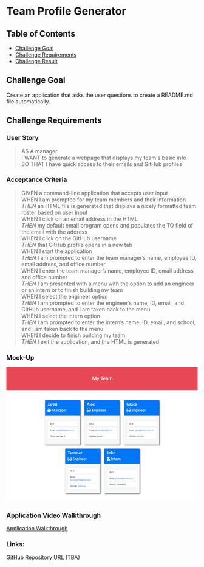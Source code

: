# Team Profile Generator

## Table of Contents
* [Challenge Goal](#challenge-goal)
* [Challenge Requirements](#challenge-requirements)
* [Challenge Result](#challenge-result)

## Challenge Goal
Create an application that asks the user questions to create a README.md file automatically.

## Challenge Requirements

### User Story
>AS A manager <br>
>I WANT to generate a webpage that displays my team's basic info <br>
>SO THAT I have quick access to their emails and GitHub profiles <br>

### Acceptance Criteria
>GIVEN a command-line application that accepts user input <br>
>WHEN I am prompted for my team members and their information <br>
>*THEN* an HTML file is generated that displays a nicely formatted team roster based on user input <br>
>WHEN I click on an email address in the HTML <br>
>*THEN* my default email program opens and populates the TO field of the email with the address <br>
>WHEN I click on the GitHub username <br>
>*THEN* that GitHub profile opens in a new tab <br>
>WHEN I start the application <br>
>*THEN* I am prompted to enter the team manager’s name, employee ID, email address, and office number <br>
>WHEN I enter the team manager’s name, employee ID, email address, and office number <br>
>*THEN* I am presented with a menu with the option to add an engineer or an intern or to finish building my team <br>
>WHEN I select the engineer option <br>
>*THEN* I am prompted to enter the engineer’s name, ID, email, and GitHub username, and I am taken back to the menu <br>
>WHEN I select the intern option <br>
>*THEN* I am prompted to enter the intern’s name, ID, email, and school, and I am taken back to the menu <br>
>WHEN I decide to finish building my team <br>
>*THEN* I exit the application, and the HTML is generated <br>

### Mock-Up
![mockup](https://github.com/marioessig/team-profile-generator/blob/main/assets/images_readme/mockup.png)

### Application Video Walkthrough
[Application Walkthrough](https://youtu.be/uwk72Qp2Nr0)

### Links:
[GitHub Repository URL](tba) (TBA)
